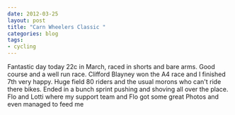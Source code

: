 ```yaml
---
date: 2012-03-25
layout: post
title: "Carn Wheelers Classic "
categories: blog 
tags:
- cycling
---
```


Fantastic day today 22c in March, raced in shorts and bare arms. Good course and a well run race. Clifford Blayney won the A4 race and I finished 7th very happy. Huge field 80 riders and the usual morons who can't ride there bikes. Ended in a bunch sprint pushing and shoving all over the place. Flo and Lotti where my support team and Flo got some great Photos and even managed to feed me 

